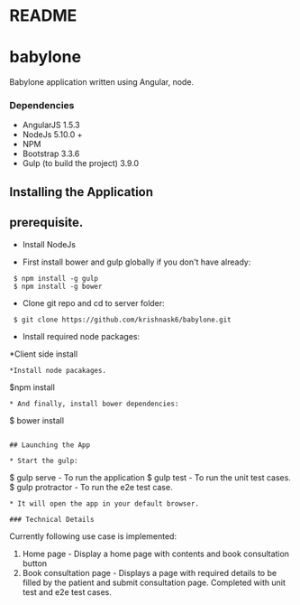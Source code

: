 # README #

babylone
======================

Babylone application written using Angular, node.

### Dependencies

* AngularJS 1.5.3
* NodeJs 5.10.0 +
* NPM
* Bootstrap 3.3.6
* Gulp (to build the project) 3.9.0

## Installing the Application

## prerequisite.
* Install NodeJs

* First install bower and gulp globally if you don't have already:
 ```
  $ npm install -g gulp
  $ npm install -g bower 
 ```

* Clone git repo and cd to server folder: 
 ``` 
  $ git clone https://github.com/krishnask6/babylone.git
 ```
  
* Install required node packages: 
 
 *Client side install
 ```
 *Install node pacakages.
  ```
  $npm install
  ```
* And finally, install bower dependencies: 
 ``` 
  $ bower install 
 ``` 
 
## Launching the App

* Start the gulp: 
 ```
  $ gulp serve - To run the application
  $ gulp test - To run the unit test cases.
  $ gulp protractor - To run the e2e test case.
  ```
* It will open the app in your default browser. 

### Technical Details
 ```
Currently following use case is implemented:
1. Home page - Display a home page with contents and book consultation button
2. Book consultation page -  Displays a page with required details to be filled by the patient and submit consultation page. Completed with unit test and e2e test cases.
 ```


